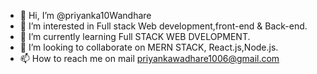 - 👋 Hi, I’m @priyanka10Wandhare
- 👀 I’m interested in Full stack Web development,front-end & Back-end.
- 🌱 I’m currently learning Full STACK WEB DVELOPMENT.
- 💞️ I’m looking to collaborate on MERN STACK, React.js,Node.js.
- 📫 How to reach me on mail priyankawadhare1006@gmail.com
  

<!---
priyanka10Wandhare/priyanka10Wandhare is a ✨ special ✨ repository because its `README.md` (this file) appears on your GitHub profile.
You can click the Preview link to take a look at your changes.
--->
